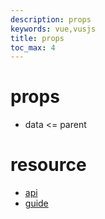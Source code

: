 ```yaml
---
description: props
keywords: vue,vusjs
title: props
toc_max: 4
---
```


# props

* data <= parent


# resource

* [api](https://vuejs.org/v2/api/#props)
* [guide](https://vuejs.org/v2/guide/components.html#Passing-Data-to-Child-Components-with-Props)

